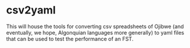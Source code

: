 # csv2yaml

This will house the tools for converting csv spreadsheets of Ojibwe (and eventually, we hope, Algonquian languages more generally) to yaml files that can be used to test the performance of an FST.
